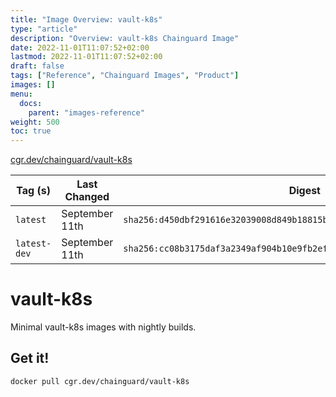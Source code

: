 ```yaml
---
title: "Image Overview: vault-k8s"
type: "article"
description: "Overview: vault-k8s Chainguard Image"
date: 2022-11-01T11:07:52+02:00
lastmod: 2022-11-01T11:07:52+02:00
draft: false
tags: ["Reference", "Chainguard Images", "Product"]
images: []
menu:
  docs:
    parent: "images-reference"
weight: 500
toc: true
---
```


[cgr.dev/chainguard/vault-k8s](https://github.com/chainguard-images/images/tree/main/images/vault-k8s)

| Tag (s)       | Last Changed   | Digest                                                                    |
|---------------|----------------|---------------------------------------------------------------------------|
|  `latest`     | September 11th | `sha256:d450dbf291616e32039008d849b18815b80b3b0d25bf6454374cb7aff0c88923` |
|  `latest-dev` | September 11th | `sha256:cc08b3175daf3a2349af904b10e9fb2efb47720d4f3d2f9881b69c6f8f75fdba` |

# vault-k8s

Minimal vault-k8s images with nightly builds.

## Get it!

```shell
docker pull cgr.dev/chainguard/vault-k8s
```
